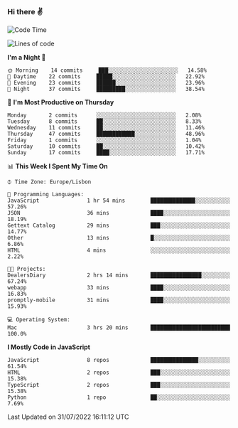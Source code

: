### Hi there :v:

<!--
**eusebioaddsilva/eusebioaddsilva** is a ✨ _special_ ✨ repository because its `README.md` (this file) appears on your GitHub profile.

<!--START_SECTION:waka-->
![Code Time](http://img.shields.io/badge/Code%20Time-3%20hrs%2020%20mins-blue)

![Lines of code](https://img.shields.io/badge/From%20Hello%20World%20I%27ve%20Written-616%20Thousand%20lines%20of%20code-blue)

**I'm a Night 🦉** 

```text
🌞 Morning    14 commits     ███░░░░░░░░░░░░░░░░░░░░░░   14.58% 
🌆 Daytime    22 commits     █████░░░░░░░░░░░░░░░░░░░░   22.92% 
🌃 Evening    23 commits     ██████░░░░░░░░░░░░░░░░░░░   23.96% 
🌙 Night      37 commits     █████████░░░░░░░░░░░░░░░░   38.54%

```
📅 **I'm Most Productive on Thursday** 

```text
Monday       2 commits      ░░░░░░░░░░░░░░░░░░░░░░░░░   2.08% 
Tuesday      8 commits      ██░░░░░░░░░░░░░░░░░░░░░░░   8.33% 
Wednesday    11 commits     ██░░░░░░░░░░░░░░░░░░░░░░░   11.46% 
Thursday     47 commits     ████████████░░░░░░░░░░░░░   48.96% 
Friday       1 commits      ░░░░░░░░░░░░░░░░░░░░░░░░░   1.04% 
Saturday     10 commits     ██░░░░░░░░░░░░░░░░░░░░░░░   10.42% 
Sunday       17 commits     ████░░░░░░░░░░░░░░░░░░░░░   17.71%

```


📊 **This Week I Spent My Time On** 

```text
⌚︎ Time Zone: Europe/Lisbon

💬 Programming Languages: 
JavaScript               1 hr 54 mins        ██████████████░░░░░░░░░░░   57.26% 
JSON                     36 mins             ████░░░░░░░░░░░░░░░░░░░░░   18.19% 
Gettext Catalog          29 mins             ███░░░░░░░░░░░░░░░░░░░░░░   14.77% 
Other                    13 mins             █░░░░░░░░░░░░░░░░░░░░░░░░   6.86% 
HTML                     4 mins              ░░░░░░░░░░░░░░░░░░░░░░░░░   2.22%

🐱‍💻 Projects: 
DealersDiary             2 hrs 14 mins       ████████████████░░░░░░░░░   67.24% 
webapp                   33 mins             ████░░░░░░░░░░░░░░░░░░░░░   16.83% 
promptly-mobile          31 mins             ████░░░░░░░░░░░░░░░░░░░░░   15.93%

💻 Operating System: 
Mac                      3 hrs 20 mins       █████████████████████████   100.0%

```

**I Mostly Code in JavaScript** 

```text
JavaScript               8 repos             ███████████████░░░░░░░░░░   61.54% 
HTML                     2 repos             ███░░░░░░░░░░░░░░░░░░░░░░   15.38% 
TypeScript               2 repos             ███░░░░░░░░░░░░░░░░░░░░░░   15.38% 
Python                   1 repo              ██░░░░░░░░░░░░░░░░░░░░░░░   7.69%

```



 Last Updated on 31/07/2022 16:11:12 UTC
<!--END_SECTION:waka-->
